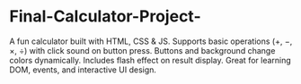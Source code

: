 # Final-Calculator-Project-
A fun calculator built with HTML, CSS &amp; JS. Supports basic operations (+, −, ×, ÷) with click sound on button press. Buttons and background change colors dynamically. Includes flash effect on result display. Great for learning DOM, events, and interactive UI design.
